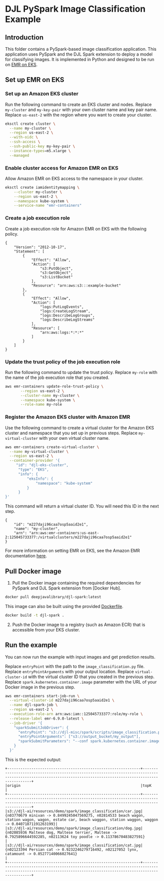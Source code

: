 # DJL PySpark Image Classification Example

## Introduction

This folder contains a PySpark-based image classification application. This application uses PySpark and the DJL Spark
extension to deploy a model for classifying images. It is implemented in Python and designed to be run on
[EMR on EKS](https://docs.aws.amazon.com/emr/latest/EMR-on-EKS-DevelopmentGuide/emr-eks.html).

## Set up EMR on EKS

### Set up an Amazon EKS cluster

Run the following command to create an EKS cluster and nodes. Replace `my-cluster` and `my-key-pair` with your own
cluster name and key pair name. Replace `us-east-2` with the region where you want to create your cluster.

```bash
eksctl create cluster \
  --name my-cluster \
  --region us-east-2 \
  --with-oidc \
  --ssh-access \
  --ssh-public-key my-key-pair \
  --instance-types=m5.xlarge \
  --managed
```

### Enable cluster access for Amazon EMR on EKS

Allow Amazon EMR on EKS access to the namespace in your cluster.

```bash
eksctl create iamidentitymapping \
    --cluster my-cluster \
    --region us-east-2 \
    --namespace kube-system \
    --service-name "emr-containers"
```

### Create a job execution role

Create a job execution role for Amazon EMR on EKS with the following policy.

```
{
    "Version": "2012-10-17",
    "Statement": [
        {
            "Effect": "Allow",
            "Action": [
                "s3:PutObject",
                "s3:GetObject",
                "s3:ListBucket"
            ],
            "Resource": "arn:aws:s3:::example-bucket"
        },
        {
            "Effect": "Allow",
            "Action": [
                "logs:PutLogEvents",
                "logs:CreateLogStream",
                "logs:DescribeLogGroups",
                "logs:DescribeLogStreams"
            ],
            "Resource": [
                "arn:aws:logs:*:*:*"
            ]
        }
    ]
}  
```

### Update the trust policy of the job execution role

Run the following command to update the trust policy. Replace `my-role` with the name of the job execution role that you created.

```bash
aws emr-containers update-role-trust-policy \
       --region us-east-2 \
       --cluster-name my-cluster \
       --namespace kube-system \
       --role-name my-role
```

### Register the Amazon EKS cluster with Amazon EMR

Use the following command to create a virtual cluster for the Amazon EKS cluster and namespace that you set up in previous steps.
Replace `my-virtual-cluster` with your own virtual cluster name.

```bash
aws emr-containers create-virtual-cluster \
  --name my-virtual-cluster \
  --region us-east-2 \
  --container-provider '{
     "id": "djl-eks-cluster",
      "type": "EKS",
      "info": {
          "eksInfo": {
              "namespace": "kube-system"
          }
      }
}'
```

This command will return a virtual cluster ID. You will need this ID in the next step.

```
{
    "id": "m227daji96caa7osp5aaid2e1",
    "name": "my-cluster",
    "arn": "arn:aws:emr-containers:us-east-2:125045733377:/virtualclusters/m227daji96caa7osp5aaid2e1"
}
```

For more information on setting EMR on EKS, see the Amazon EMR documentation
[here](https://docs.aws.amazon.com/emr/latest/EMR-on-EKS-DevelopmentGuide/setting-up.html).

## Pull Docker image

1. Pull the Docker image containing the required dependencies for PySpark and DJL Spark extension from [Docker Hub].

```bash
docker pull deepjavalibrary/djl-spark:latest
```

This image can also be built using the provided
[Dockerfile](https://github.com/deepjavalibrary/djl/blob/master/docker/spark/Dockerfile).

```bash
docker build -t djl-spark .
```

2. Push the Docker image to a registry (such as Amazon ECR) that is accessible from your EKS cluster.

## Run the example

You can now run the example with input images and get prediction results.

Replace `entryPoint` with the path to the `image_classification.py` file.
Replace `entryPointArguments` with your output location.
Replace `virtual-cluster-id` with the virtual cluster ID that you created in the previous step.
Replace `spark.kubernetes.container.image` parameter with the URL of your Docker image in the previous step.

```bash
aws emr-containers start-job-run \
  --virtual-cluster-id m227daji96caa7osp5aaid2e1 \
  --name djl-spark-job \
  --region us-east-2 \
  --execution-role-arn arn:aws:iam::125045733377:role/my-role \
  --release-label emr-6.9.0-latest \
  --job-driver '{
    "sparkSubmitJobDriver": {
      "entryPoint": "s3://djl-misc/spark/scripts/image_classification.py",
      "entryPointArguments": ["s3://output_bucket/my_output"],
      "sparkSubmitParameters": "--conf spark.kubernetes.container.image=125045733377.dkr.ecr.us-east-2.amazonaws.com/djl-spark:latest --conf spark.executor.instances=2 --conf spark.executor.memory=2G --conf spark.executor.cores=4 --conf spark.driver.memory=1G --conf spark.driver.cores=1 --conf spark.hadoop.fs.s3a.connection.maximum=1000"
    }
  }'
```

This is the expected output:

```
+-------------------------------------------------------------+---------------------------------------------------------------------------------------------------------------------------------------------------------------+
|origin                                                       |topK                                                                                                                                                           |
+-------------------------------------------------------------+---------------------------------------------------------------------------------------------------------------------------------------------------------------+
|s3://djl-ai/resources/demo/spark/image_classification/car.jpg|{n03770679 minivan -> 0.8499245047569275, n02814533 beach wagon, station wagon, wagon, estate car, beach waggon, station waggon, waggon -> 0.04071871191263199}|
|s3://djl-ai/resources/demo/spark/image_classification/dog.jpg|{n02085936 Maltese dog, Maltese terrier, Maltese -> 0.7925896644592285, n02113624 toy poodle -> 0.11378670483827591}                                           |
|s3://djl-ai/resources/demo/spark/image_classification/cat.jpg|{n02123394 Persian cat -> 0.9232246279716492, n02127052 lynx, catamount -> 0.05277140066027641}                                                                |
+-------------------------------------------------------------+---------------------------------------------------------------------------------------------------------------------------------------------------------------+
```
